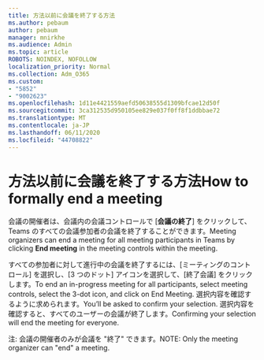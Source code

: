 ```yaml
---
title: 方法以前に会議を終了する方法
ms.author: pebaum
author: pebaum
manager: mnirkhe
ms.audience: Admin
ms.topic: article
ROBOTS: NOINDEX, NOFOLLOW
localization_priority: Normal
ms.collection: Adm_O365
ms.custom:
- "5852"
- "9002623"
ms.openlocfilehash: 1d11e4421559aefd50638555d1309bfcae12d50f
ms.sourcegitcommit: 3ca312535d950105ee829e037f0ff8f1ddbbae72
ms.translationtype: MT
ms.contentlocale: ja-JP
ms.lasthandoff: 06/11/2020
ms.locfileid: "44708822"
---
```

# <a name="how-to-formally-end-a-meeting"></a><span data-ttu-id="5fca2-102">方法以前に会議を終了する方法</span><span class="sxs-lookup"><span data-stu-id="5fca2-102">How to formally end a meeting</span></span>

<span data-ttu-id="5fca2-103">会議の開催者は、会議内の会議コントロールで [**会議の終了**] をクリックして、Teams のすべての会議参加者の会議を終了することができます。</span><span class="sxs-lookup"><span data-stu-id="5fca2-103">Meeting organizers can end a meeting for all meeting participants in Teams by clicking **End meeting** in the meeting controls within the meeting.</span></span>  

<span data-ttu-id="5fca2-104">すべての参加者に対して進行中の会議を終了するには、[ミーティングのコントロール] を選択し、[3 つのドット] アイコンを選択して、[終了会議] をクリックします。</span><span class="sxs-lookup"><span data-stu-id="5fca2-104">To end an in-progress meeting for all participants, select meeting controls, select the 3-dot icon, and click on End Meeting.</span></span> <span data-ttu-id="5fca2-105">選択内容を確認するように求められます。</span><span class="sxs-lookup"><span data-stu-id="5fca2-105">You’ll be asked to confirm your selection.</span></span> <span data-ttu-id="5fca2-106">選択内容を確認すると、すべてのユーザーの会議が終了します。</span><span class="sxs-lookup"><span data-stu-id="5fca2-106">Confirming your selection will end the meeting for everyone.</span></span>

<span data-ttu-id="5fca2-107">注: 会議の開催者のみが会議を "終了" できます。</span><span class="sxs-lookup"><span data-stu-id="5fca2-107">NOTE: Only the meeting organizer can "end" a meeting.</span></span>